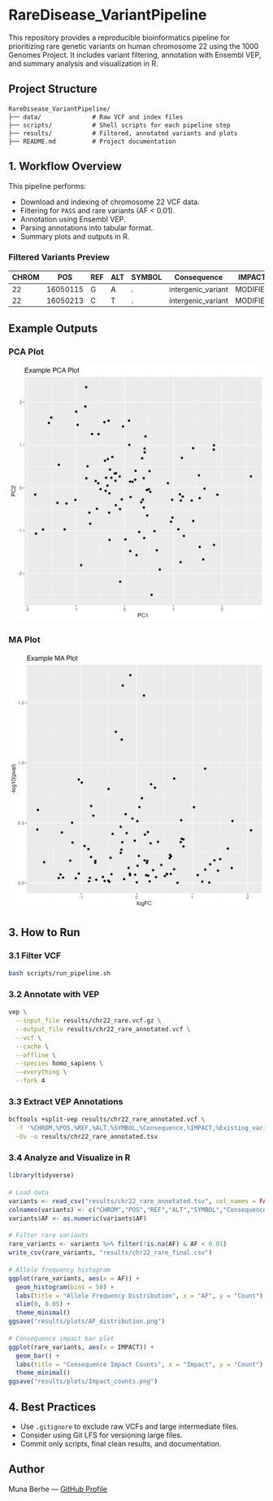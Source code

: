 # RareDisease_VariantPipeline

This repository provides a reproducible bioinformatics pipeline for prioritizing rare genetic variants on human chromosome 22 using the 1000 Genomes Project. It includes variant filtering, annotation with Ensembl VEP, and summary analysis and visualization in R.

## Project Structure

```
RareDisease_VariantPipeline/
├── data/              # Raw VCF and index files
├── scripts/           # Shell scripts for each pipeline step
├── results/           # Filtered, annotated variants and plots
├── README.md          # Project documentation
```

## 1. Workflow Overview

This pipeline performs:

- Download and indexing of chromosome 22 VCF data.
- Filtering for `PASS` and rare variants (AF < 0.01).
- Annotation using Ensembl VEP.
- Parsing annotations into tabular format.
- Summary plots and outputs in R.

### Filtered Variants Preview

| CHROM | POS | REF | ALT | SYMBOL | Consequence | IMPACT | Existing_variation | AF |
|-------|-----|-----|-----|--------|--------------|--------|---------------------|----|
| 22 | 16050115 | G | A | . | intergenic_variant | MODIFIER | . | 0.006 |
| 22 | 16050213 | C | T | . | intergenic_variant | MODIFIER | . | 0.007 |

## Example Outputs

### PCA Plot
![PCA Plot](plots/PCAplot.png)

### MA Plot
![MA Plot](plots/MAplot.png)

## 3. How to Run

### 3.1 Filter VCF

```bash
bash scripts/run_pipeline.sh
```

### 3.2 Annotate with VEP

```bash
vep \
  --input_file results/chr22_rare.vcf.gz \
  --output_file results/chr22_rare_annotated.vcf \
  --vcf \
  --cache \
  --offline \
  --species homo_sapiens \
  --everything \
  --fork 4
```

### 3.3 Extract VEP Annotations

```bash
bcftools +split-vep results/chr22_rare_annotated.vcf \
  -f '%CHROM,%POS,%REF,%ALT,%SYMBOL,%Consequence,%IMPACT,%Existing_variation,%INFO/AF\n' \
  -Ov -o results/chr22_rare_annotated.tsv
```

### 3.4 Analyze and Visualize in R

```r
library(tidyverse)

# Load data
variants <- read_csv("results/chr22_rare_annotated.tsv", col_names = FALSE)
colnames(variants) <- c("CHROM","POS","REF","ALT","SYMBOL","Consequence","IMPACT","Existing_variation","AF")
variants$AF <- as.numeric(variants$AF)

# Filter rare variants
rare_variants <- variants %>% filter(!is.na(AF) & AF < 0.01)
write_csv(rare_variants, "results/chr22_rare_final.csv")

# Allele frequency histogram
ggplot(rare_variants, aes(x = AF)) +
  geom_histogram(bins = 50) +
  labs(title = "Allele Frequency Distribution", x = "AF", y = "Count") +
  xlim(0, 0.05) +
  theme_minimal()
ggsave("results/plots/AF_distribution.png")

# Consequence impact bar plot
ggplot(rare_variants, aes(x = IMPACT)) +
  geom_bar() +
  labs(title = "Consequence Impact Counts", x = "Impact", y = "Count") +
  theme_minimal()
ggsave("results/plots/Impact_counts.png")
```

## 4. Best Practices

- Use `.gitignore` to exclude raw VCFs and large intermediate files.
- Consider using Git LFS for versioning large files.
- Commit only scripts, final clean results, and documentation.


## Author

Muna Berhe — [GitHub Profile](https://github.com/munaberhe)

